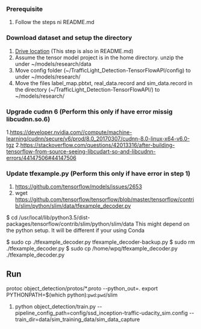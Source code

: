 ### Prerequisite
1. Follow the steps ni README.md

### Download dataset and setup the directory
1. [Drive location](https://drive.google.com/file/d/0B-Eiyn-CUQtxdUZWMkFfQzdObUE/view?usp=sharing)   (This step is also in README.md)
2. Assume the tensor model project is in the home directory. unzip the  under ~/models/research/data
3. Move config folder (~/TrafficLight_Detection-TensorFlowAPI/config) to under ~/models/research/
4. Move the files label_map.pbtxt, real_data.record and sim_data.record in the directory (~/TrafficLight_Detection-TensorFlowAPI/)  to ~/models/research/



### Upgrade cudnn 6 (Perform this only if have error missig libcudnn.so.6)
1.https://developer.nvidia.com//compute/machine-learning/cudnn/secure/v6/prod/8.0_20170307/cudnn-8.0-linux-x64-v6.0-tgz
2.https://stackoverflow.com/questions/42013316/after-building-tensorflow-from-source-seeing-libcudart-so-and-libcudnn-errors/44147506#44147506

### Update tfexample.py (Perform this only if have error in step 1)
1. https://github.com/tensorflow/models/issues/2653
2. wget https://github.com/tensorflow/tensorflow/blob/master/tensorflow/contrib/slim/python/slim/data/tfexample_decoder.py


$ cd /usr/local/lib/python3.5/dist-packages/tensorflow/contrib/slim/python/slim/data
This might depend on the python setup. It will be different if your using Conda

$ sudo cp ./tfexample_decoder.py tfexample_decoder-backup.py
$ sudo rm ./tfexample_decoder.py
$ sudo cp /home/wpq/tfexample_decoder.py ./tfexample_decoder.py


## Run
protoc object_detection/protos/*.proto --python_out=.
export PYTHONPATH=$(which python):`pwd`:`pwd`/slim
1. python object_detection/train.py --pipeline_config_path=config/ssd_inception-traffic-udacity_sim.config --train_dir=data/sim_training_data/sim_data_capture